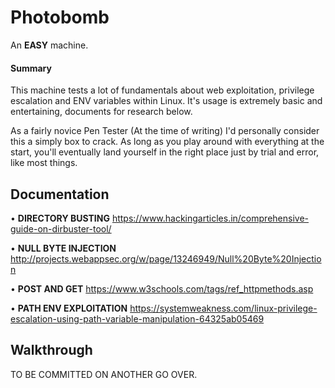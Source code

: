 <h1> Photobomb </h1>

An <b>EASY</b> machine.

<h4>Summary</h4>

This machine tests a lot of fundamentals about web exploitation, privilege escalation and ENV variables within Linux. It's usage is extremely basic and entertaining, documents for research below.

As a fairly novice Pen Tester (At the time of writing) I'd personally consider this a simply box to crack. As long as you play around with everything at the start, you'll eventually land yourself in the right place just by trial and error, like most things.



<h2> Documentation </h2>

• <b>DIRECTORY BUSTING</b> https://www.hackingarticles.in/comprehensive-guide-on-dirbuster-tool/

• <b>NULL BYTE INJECTION</b> http://projects.webappsec.org/w/page/13246949/Null%20Byte%20Injection

• <b>POST AND GET</b> https://www.w3schools.com/tags/ref_httpmethods.asp

• <b>PATH ENV EXPLOITATION</b> https://systemweakness.com/linux-privilege-escalation-using-path-variable-manipulation-64325ab05469


<h2> Walkthrough </h2>

TO BE COMMITTED ON ANOTHER GO OVER.

